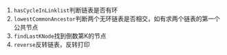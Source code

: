 1. `hasCycleInLinklist`判断链表是否有环  
2. `lowestCommonAncestor`判断两个无环链表是否相交，如有求两个链表的第一个公共节点   
3. `findLastKNode`找到倒数第K的节点  
4. `reverse`反转链表，反转打印  